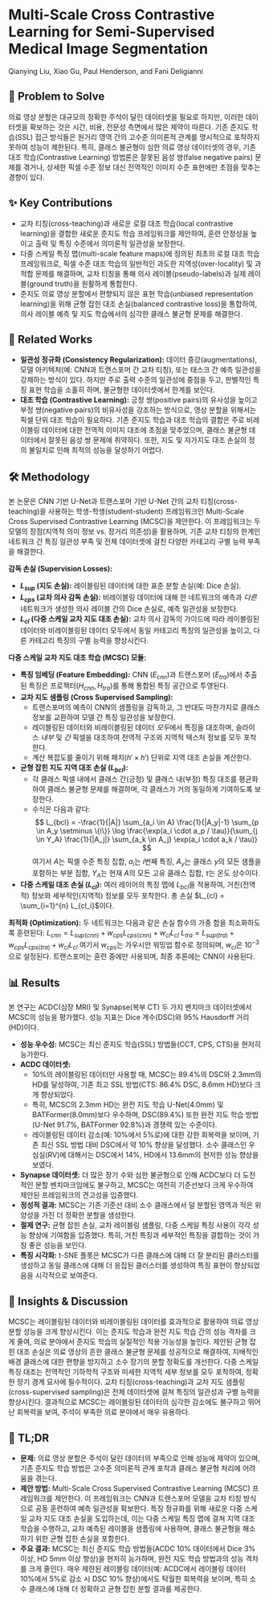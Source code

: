 # Multi-Scale Cross Contrastive Learning for Semi-Supervised Medical Image Segmentation

Qianying Liu, Xiao Gu, Paul Henderson, and Fani Deligianni

## 🧩 Problem to Solve

의료 영상 분할은 대규모의 정확한 주석이 달린 데이터셋을 필요로 하지만, 이러한 데이터셋을 확보하는 것은 시간, 비용, 전문성 측면에서 많은 제약이 따른다. 기존 준지도 학습(SSL) 접근 방식들은 원거리 영역 간의 고수준 의미론적 관계를 명시적으로 포착하지 못하여 성능이 제한된다. 특히, 클래스 불균형이 심한 의료 영상 데이터셋의 경우, 기존 대조 학습(Contrastive Learning) 방법론은 잘못된 음성 쌍(false negative pairs) 문제를 겪거나, 상세한 픽셀 수준 정보 대신 전역적인 이미지 수준 표현에만 초점을 맞추는 경향이 있다.

## ✨ Key Contributions

- 교차 티칭(cross-teaching)과 새로운 로컬 대조 학습(local contrastive learning)을 결합한 새로운 준지도 학습 프레임워크를 제안하여, 훈련 안정성을 높이고 출력 및 특징 수준에서 의미론적 일관성을 보장한다.
- 다중 스케일 특징 맵(multi-scale feature maps)에 정의된 최초의 로컬 대조 학습 프레임워크로, 픽셀 수준 대조 학습의 일반적인 과도한 지역성(over-locality) 및 과적합 문제를 해결하며, 교차 티칭을 통해 의사 레이블(pseudo-labels)과 실제 레이블(ground truth)을 원활하게 통합한다.
- 준지도 의료 영상 분할에서 편향되지 않은 표현 학습(unbiased representation learning)을 위해 균형 잡힌 대조 손실(balanced contrastive loss)을 통합하여, 의사 레이블 예측 및 지도 학습에서의 심각한 클래스 불균형 문제를 해결한다.

## 📎 Related Works

- **일관성 정규화 (Consistency Regularization):** 데이터 증강(augmentations), 모델 아키텍처(예: CNN과 트랜스포머 간 교차 티칭), 또는 태스크 간 예측 일관성을 강제하는 방식이 있다. 하지만 주로 출력 수준의 일관성에 중점을 두고, 판별적인 특징 표현 학습을 소홀히 하며, 불균형한 데이터셋에서 한계를 보인다.
- **대조 학습 (Contrastive Learning):** 긍정 쌍(positive pairs)의 유사성을 높이고 부정 쌍(negative pairs)의 비유사성을 강조하는 방식으로, 영상 분할을 위해서는 픽셀 단위 대조 학습이 필요하다. 기존 준지도 학습과 대조 학습의 결합은 주로 비레이블링 데이터에 대한 전역적 이미지 대조에 초점을 맞추었으며, 클래스 불균형 데이터에서 잘못된 음성 쌍 문제에 취약하다. 또한, 지도 및 자가지도 대조 손실의 정의 불일치로 인해 최적의 성능을 달성하기 어렵다.

## 🛠️ Methodology

본 논문은 CNN 기반 U-Net과 트랜스포머 기반 U-Net 간의 교차 티칭(cross-teaching)을 사용하는 학생-학생(student-student) 프레임워크인 Multi-Scale Cross Supervised Contrastive Learning (MCSC)을 제안한다. 이 프레임워크는 두 모델의 장점(지역적 의미 정보 vs. 장거리 의존성)을 활용하며, 기존 교차 티칭의 한계인 네트워크 간 특징 일관성 부족 및 전체 데이터셋에 걸친 다양한 카테고리 구별 능력 부족을 해결한다.

**감독 손실 (Supervision Losses):**

- **$L_{sup}$ (지도 손실):** 레이블링된 데이터에 대한 표준 분할 손실(예: Dice 손실).
- **$L_{cps}$ (교차 의사 감독 손실):** 비레이블링 데이터에 대해 한 네트워크의 예측과 *다른* 네트워크가 생성한 의사 레이블 간의 Dice 손실로, 예측 일관성을 보장한다.
- **$L_{cl}$ (다중 스케일 교차 지도 대조 손실):** 교차 의사 감독의 가이드에 따라 레이블링된 데이터와 비레이블링된 데이터 모두에서 동일 카테고리 특징의 일관성을 높이고, 다른 카테고리 특징의 구별 능력을 향상시킨다.

**다중 스케일 교차 지도 대조 학습 (MCSC) 모듈:**

- **특징 임베딩 (Feature Embedding):** CNN ($E_{cnn}$)과 트랜스포머 ($E_{tra}$)에서 추출된 특징은 프로젝터($H_{cnn}, H_{tra}$)를 통해 통합된 특징 공간으로 투영된다.
- **교차 지도 샘플링 (Cross Supervised Sampling):**
  - 트랜스포머의 예측이 CNN의 샘플링을 감독하고, 그 반대도 마찬가지로 클래스 정보를 교환하여 모델 간 특징 일관성을 보장한다.
  - 레이블링된 데이터와 비레이블링된 데이터 *모두*에서 특징을 대조하며, 슬라이스 *내부* 및 *간* 픽셀을 대조하여 전역적 구조와 지역적 텍스처 정보를 모두 포착한다.
  - 계산 복잡도를 줄이기 위해 패치($h' \times h'$) 단위로 지역 대조 손실을 계산한다.
- **균형 잡힌 지도 지역 대조 손실 ($L_{bcl}$):**
  - 각 클래스 픽셀 내에서 클래스 간(긍정) 및 클래스 내(부정) 특징 대조를 평균화하여 클래스 불균형 문제를 해결하며, 각 클래스가 거의 동일하게 기여하도록 보장한다.
  - 수식은 다음과 같다:
    $$
    L_{bcl} = -\frac{1}{|A|} \sum_{a_i \in A} \frac{1}{|A_y|-1} \sum_{p \in A_y \setminus \{i\}} \log \frac{\exp(a_i \cdot a_p / \tau)}{\sum_{j \in Y_A} \frac{1}{|A_j|} \sum_{a_k \in A_j} \exp(a_i \cdot a_k / \tau)}
    $$
    여기서 $A$는 픽셀 수준 특징 집합, $a_i$는 $i$번째 특징, $A_y$는 클래스 $y$의 모든 샘플을 포함하는 부분 집합, $Y_A$는 현재 $A$의 모든 고유 클래스 집합, $\tau$는 온도 상수이다.
- **다중 스케일 대조 손실 ($L_{cl}$):** 여러 레이어의 특징 맵에 $L_{bcl}$을 적용하여, 거친(전역적) 정보와 세부적인(지역적) 정보를 모두 포착한다. 총 손실 $L_{cl} = \sum_{i=1}^{n} L_{cl_i}$이다.

**최적화 (Optimization):**
두 네트워크는 다음과 같은 손실 함수의 가중 합을 최소화하도록 훈련된다:
$L_{cnn} = L_{sup(cnn)} + w_{cps}L_{cps(cnn)} + w_{cl}L_{cl}$
$L_{tra} = L_{sup(tra)} + w_{cps}L_{cps(tra)} + w_{cl}L_{cl}$
여기서 $w_{cps}$는 가우시안 워밍업 함수로 정의되며, $w_{cl}$은 $10^{-3}$으로 설정된다. 트랜스포머는 훈련 중에만 사용되며, 최종 추론에는 CNN이 사용된다.

## 📊 Results

본 연구는 ACDC(심장 MRI) 및 Synapse(복부 CT) 두 가지 벤치마크 데이터셋에서 MCSC의 성능을 평가했다. 성능 지표는 Dice 계수(DSC)와 95% Hausdorff 거리(HD)이다.

- **성능 우수성:** MCSC는 최신 준지도 학습(SSL) 방법들(CCT, CPS, CTS)을 현저히 능가한다.
- **ACDC 데이터셋:**
  - 10%의 레이블링된 데이터만 사용할 때, MCSC는 89.4%의 DSC와 2.3mm의 HD를 달성하여, 기존 최고 SSL 방법(CTS: 86.4% DSC, 8.6mm HD)보다 크게 향상되었다.
  - 특히, MCSC의 2.3mm HD는 완전 지도 학습 U-Net(4.0mm) 및 BATFormer(8.0mm)보다 우수하며, DSC(89.4%) 또한 완전 지도 학습 방법(U-Net 91.7%, BATFormer 92.8%)과 경쟁력 있는 수준이다.
  - 레이블링된 데이터 감소(예: 10%에서 5%로)에 대한 강한 회복력을 보이며, 기존 최신 SSL 방법 대비 DSC에서 약 10% 향상을 달성했다. 소수 클래스인 우심실(RV)에 대해서는 DSC에서 14%, HD에서 13.6mm의 현저한 성능 향상을 보였다.
- **Synapse 데이터셋:** 더 많은 장기 수와 심한 불균형으로 인해 ACDC보다 더 도전적인 분할 벤치마크임에도 불구하고, MCSC는 여전히 기준선보다 크게 우수하여 제안된 프레임워크의 견고성을 입증했다.
- **정성적 결과:** MCSC는 기존 기준선 대비 소수 클래스에서 덜 분할된 영역과 적은 위양성을 가진 더 정확한 분할을 생성한다.
- **절제 연구:** 균형 잡힌 손실, 교차 레이블링 샘플링, 다중 스케일 특징 사용이 각각 성능 향상에 기여함을 입증했다. 특히, 거친 특징과 세부적인 특징을 결합하는 것이 가장 좋은 성능을 보인다.
- **특징 시각화:** t-SNE 플롯은 MCSC가 다른 클래스에 대해 더 잘 분리된 클러스터를 생성하고 동일 클래스에 대해 더 응집된 클러스터를 생성하여 특징 표현이 향상되었음을 시각적으로 보여준다.

## 🧠 Insights & Discussion

MCSC는 레이블링된 데이터와 비레이블링된 데이터를 효과적으로 활용하여 의료 영상 분할 성능을 크게 향상시킨다. 이는 준지도 학습과 완전 지도 학습 간의 성능 격차를 크게 줄여, 의료 분야에서 준지도 학습의 실질적인 적용 가능성을 높인다. 제안된 균형 잡힌 대조 손실은 의료 영상의 흔한 클래스 불균형 문제를 성공적으로 해결하여, 지배적인 배경 클래스에 대한 편향을 방지하고 소수 장기의 분할 정확도를 개선한다. 다중 스케일 특징 대조는 전역적인 기하학적 구조와 미세한 지역적 세부 정보를 모두 포착하여, 정확한 장기 경계 묘사에 필수적이다. 교차 티칭(cross-teaching)과 교차 지도 샘플링(cross-supervised sampling)은 전체 데이터셋에 걸쳐 특징의 일관성과 구별 능력을 향상시킨다. 결과적으로 MCSC는 레이블링된 데이터의 심각한 감소에도 불구하고 뛰어난 회복력을 보여, 주석이 부족한 의료 분야에서 매우 유용하다.

## 📌 TL;DR

- **문제:** 의료 영상 분할은 주석이 달린 데이터의 부족으로 인해 성능에 제약이 있으며, 기존 준지도 학습 방법은 고수준 의미론적 관계 포착과 클래스 불균형 처리에 어려움을 겪는다.
- **제안 방법:** Multi-Scale Cross Supervised Contrastive Learning (MCSC) 프레임워크를 제안한다. 이 프레임워크는 CNN과 트랜스포머 모델을 교차 티칭 방식으로 공동 훈련하여 예측 일관성을 확보한다. 특징 정규화를 위해 새로운 다중 스케일 교차 지도 대조 손실을 도입하는데, 이는 다중 스케일 특징 맵에 걸쳐 지역 대조 학습을 수행하고, 교차 예측된 레이블을 샘플링에 사용하며, 클래스 불균형을 해소하기 위한 균형 잡힌 손실을 포함한다.
- **주요 결과:** MCSC는 최신 준지도 학습 방법들(ACDC 10% 데이터에서 Dice 3% 이상, HD 5mm 이상 향상)을 현저히 능가하며, 완전 지도 학습 방법과의 성능 격차를 크게 줄인다. 매우 제한된 레이블링 데이터(예: ACDC에서 레이블링 데이터 10%에서 5%로 감소 시 DSC 10% 향상)에서도 탁월한 회복력을 보이며, 특히 소수 클래스에 대해 더 정확하고 균형 잡힌 분할 결과를 제공한다.
